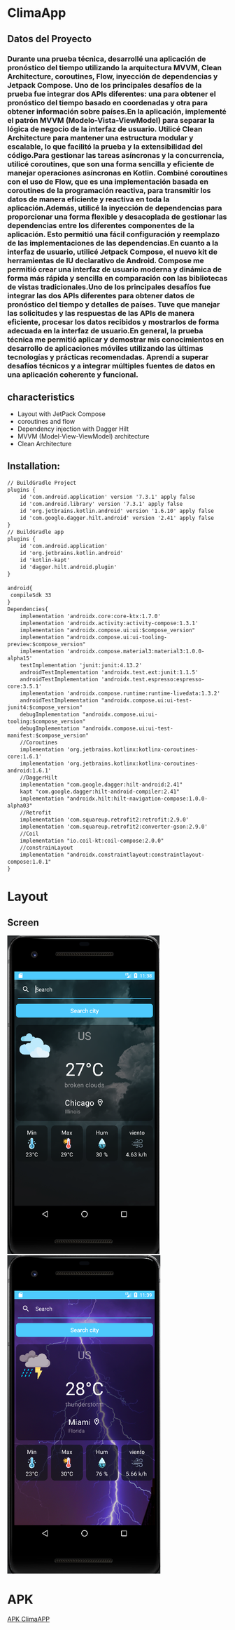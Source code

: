 # ClimaApp

## Datos del Proyecto 
### Durante una prueba técnica, desarrollé una aplicación de pronóstico del tiempo utilizando la arquitectura MVVM, Clean Architecture, coroutines, Flow, inyección de dependencias y Jetpack Compose. Uno de los principales desafíos de la prueba fue integrar dos APIs diferentes: una para obtener el pronóstico del tiempo basado en coordenadas y otra para obtener información sobre países.En la aplicación, implementé el patrón MVVM (Modelo-Vista-ViewModel) para separar la lógica de negocio de la interfaz de usuario. Utilicé Clean Architecture para mantener una estructura modular y escalable, lo que facilitó la prueba y la extensibilidad del código.Para gestionar las tareas asíncronas y la concurrencia, utilicé coroutines, que son una forma sencilla y eficiente de manejar operaciones asíncronas en Kotlin. Combiné coroutines con el uso de Flow, que es una implementación basada en coroutines de la programación reactiva, para transmitir los datos de manera eficiente y reactiva en toda la aplicación.Además, utilicé la inyección de dependencias para proporcionar una forma flexible y desacoplada de gestionar las dependencias entre los diferentes componentes de la aplicación. Esto permitió una fácil configuración y reemplazo de las implementaciones de las dependencias.En cuanto a la interfaz de usuario, utilicé Jetpack Compose, el nuevo kit de herramientas de IU declarativo de Android. Compose me permitió crear una interfaz de usuario moderna y dinámica de forma más rápida y sencilla en comparación con las bibliotecas de vistas tradicionales.Uno de los principales desafíos fue integrar las dos APIs diferentes para obtener datos de pronóstico del tiempo y detalles de países. Tuve que manejar las solicitudes y las respuestas de las APIs de manera eficiente, procesar los datos recibidos y mostrarlos de forma adecuada en la interfaz de usuario.En general, la prueba técnica me permitió aplicar y demostrar mis conocimientos en desarrollo de aplicaciones móviles utilizando las últimas tecnologías y prácticas recomendadas. Aprendí a superar desafíos técnicos y a integrar múltiples fuentes de datos en una aplicación coherente y funcional.



## characteristics

- Layout with JetPack Compose
- coroutines and flow
- Dependency injection with Dagger Hilt
- MVVM (Model-View-ViewModel) architecture
- Clean Architecture




## Installation:

```
// BuildGradle Project
plugins {
    id 'com.android.application' version '7.3.1' apply false
    id 'com.android.library' version '7.3.1' apply false
    id 'org.jetbrains.kotlin.android' version '1.6.10' apply false
    id 'com.google.dagger.hilt.android' version '2.41' apply false
}
// BuildGradle app
plugins {
    id 'com.android.application'
    id 'org.jetbrains.kotlin.android'
    id 'kotlin-kapt'
    id 'dagger.hilt.android.plugin'
}

android{
 compileSdk 33
}
Dependencies{
    implementation 'androidx.core:core-ktx:1.7.0'
    implementation 'androidx.activity:activity-compose:1.3.1'
    implementation "androidx.compose.ui:ui:$compose_version"
    implementation "androidx.compose.ui:ui-tooling-preview:$compose_version"
    implementation 'androidx.compose.material3:material3:1.0.0-alpha15'
    testImplementation 'junit:junit:4.13.2'
    androidTestImplementation 'androidx.test.ext:junit:1.1.5'
    androidTestImplementation 'androidx.test.espresso:espresso-core:3.5.1'
    implementation 'androidx.compose.runtime:runtime-livedata:1.3.2'
    androidTestImplementation "androidx.compose.ui:ui-test-junit4:$compose_version"
    debugImplementation "androidx.compose.ui:ui-tooling:$compose_version"
    debugImplementation "androidx.compose.ui:ui-test-manifest:$compose_version"
    //Coroutines
    implementation 'org.jetbrains.kotlinx:kotlinx-coroutines-core:1.6.1'
    implementation 'org.jetbrains.kotlinx:kotlinx-coroutines-android:1.6.1'
    //DaggerHilt
    implementation "com.google.dagger:hilt-android:2.41"
    kapt "com.google.dagger:hilt-android-compiler:2.41"
    implementation "androidx.hilt:hilt-navigation-compose:1.0.0-alpha03"
    //Retrofit
    implementation 'com.squareup.retrofit2:retrofit:2.9.0'
    implementation 'com.squareup.retrofit2:converter-gson:2.9.0'
    //Coil
    implementation "io.coil-kt:coil-compose:2.0.0"
    //constrainLayout
    implementation "androidx.constraintlayout:constraintlayout-compose:1.0.1"
}
```


# Layout

## Screen
![CLIMAAPP]( app/src/main/res/images/vista1.png)
![CLIMAAPP]( app/src/main/res/images/vista2.png)

# APK

[APK ClimaAPP](https://drive.google.com/file/d/1mE_21z9Sfagts35O0dMKtHHr0EvOKbZQ/view?usp=sharing)
